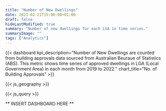 ```yaml
---
title: "Number of New Dwellings"
date: 2023-02-21T15:00:00+01:00
draft: false
hideLastModified: true
summary: "Number of new dwellings for each LGA in time series."
summaryImage: ""
tags: ["Analytics"]
---
```


{{< dashboard 
    kpi_description="Number of New Dwellings are counted from building approvals data sourced from Australian Beuraue of Statistics (ABS). This metric shows time series of approved dwellings in LGA (Local Government Area) in each month from 2019 to 2022."
    chart_title="No. of Building Approvals" >}}

{{< js_geography >}}

{{< js_query >}}

** INSERT DASHBOARD HERE **
